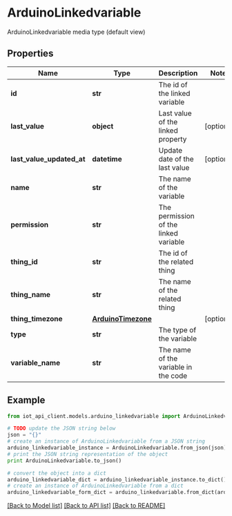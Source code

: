 # ArduinoLinkedvariable

ArduinoLinkedvariable media type (default view)

## Properties
Name | Type | Description | Notes
------------ | ------------- | ------------- | -------------
**id** | **str** | The id of the linked variable | 
**last_value** | **object** | Last value of the linked property | [optional] 
**last_value_updated_at** | **datetime** | Update date of the last value | [optional] 
**name** | **str** | The name of the variable | 
**permission** | **str** | The permission of the linked variable | 
**thing_id** | **str** | The id of the related thing | 
**thing_name** | **str** | The name of the related thing | 
**thing_timezone** | [**ArduinoTimezone**](ArduinoTimezone.md) |  | [optional] 
**type** | **str** | The type of the variable | 
**variable_name** | **str** | The name of the variable in the code | 

## Example

```python
from iot_api_client.models.arduino_linkedvariable import ArduinoLinkedvariable

# TODO update the JSON string below
json = "{}"
# create an instance of ArduinoLinkedvariable from a JSON string
arduino_linkedvariable_instance = ArduinoLinkedvariable.from_json(json)
# print the JSON string representation of the object
print ArduinoLinkedvariable.to_json()

# convert the object into a dict
arduino_linkedvariable_dict = arduino_linkedvariable_instance.to_dict()
# create an instance of ArduinoLinkedvariable from a dict
arduino_linkedvariable_form_dict = arduino_linkedvariable.from_dict(arduino_linkedvariable_dict)
```
[[Back to Model list]](../README.md#documentation-for-models) [[Back to API list]](../README.md#documentation-for-api-endpoints) [[Back to README]](../README.md)


